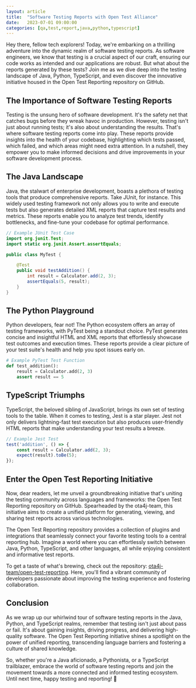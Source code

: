```yaml
---
layout: article
title:  "Software Testing Reports with Open Test Alliance"
date:   2023-07-01 09:00:00
categories: [qa,test,report,java,python,typescript]
---
```


Hey there, fellow tech explorers! Today, we're embarking on a thrilling adventure into the dynamic realm of software testing reports. As software engineers, we know that testing is a crucial aspect of our craft, ensuring our code works as intended and our applications are robust. But what about the reports generated by these tests? Join me as we dive deep into the testing landscape of Java, Python, TypeScript, and even discover the innovative initiative housed in the Open Test Reporting repository on GitHub.

## The Importance of Software Testing Reports

Testing is the unsung hero of software development. It's the safety net that catches bugs before they wreak havoc in production. However, testing isn't just about running tests; it's also about understanding the results. That's where software testing reports come into play. These reports provide insights into the health of your codebase, highlighting which tests passed, which failed, and which areas might need extra attention. In a nutshell, they empower you to make informed decisions and drive improvements in your software development process.

## The Java Landscape

Java, the stalwart of enterprise development, boasts a plethora of testing tools that produce comprehensive reports. Take JUnit, for instance. This widely used testing framework not only allows you to write and execute tests but also generates detailed XML reports that capture test results and metrics. These reports enable you to analyze test trends, identify bottlenecks, and fine-tune your codebase for optimal performance.

```java
// Example JUnit Test Case
import org.junit.Test;
import static org.junit.Assert.assertEquals;

public class MyTest {

    @Test
    public void testAddition() {
        int result = Calculator.add(2, 3);
        assertEquals(5, result);
    }
}
```

## The Python Playground

Python developers, fear not! The Python ecosystem offers an array of testing frameworks, with PyTest being a standout choice. PyTest generates concise and insightful HTML and XML reports that effortlessly showcase test outcomes and execution times. These reports provide a clear picture of your test suite's health and help you spot issues early on.

```python
# Example PyTest Test Function
def test_addition():
    result = Calculator.add(2, 3)
    assert result == 5
```

## TypeScript Triumphs

TypeScript, the beloved sibling of JavaScript, brings its own set of testing tools to the table. When it comes to testing, Jest is a star player. Jest not only delivers lightning-fast test execution but also produces user-friendly HTML reports that make understanding your test results a breeze.

```typescript
// Example Jest Test
test('addition', () => {
    const result = Calculator.add(2, 3);
    expect(result).toBe(5);
});
```

## Enter the Open Test Reporting Initiative

Now, dear readers, let me unveil a groundbreaking initiative that's uniting the testing community across languages and frameworks: the Open Test Reporting repository on GitHub. Spearheaded by the ota4j-team, this initiative aims to create a unified platform for generating, viewing, and sharing test reports across various technologies.

The Open Test Reporting repository provides a collection of plugins and integrations that seamlessly connect your favorite testing tools to a central reporting hub. Imagine a world where you can effortlessly switch between Java, Python, TypeScript, and other languages, all while enjoying consistent and informative test reports.

To get a taste of what's brewing, check out the repository: [ota4j-team/open-test-reporting](https://github.com/ota4j-team/open-test-reporting). Here, you'll find a vibrant community of developers passionate about improving the testing experience and fostering collaboration.

## Conclusion

As we wrap up our whirlwind tour of software testing reports in the Java, Python, and TypeScript realms, remember that testing isn't just about pass or fail. It's about gaining insights, driving progress, and delivering high-quality software. The Open Test Reporting initiative shines a spotlight on the power of unified reporting, transcending language barriers and fostering a culture of shared knowledge.

So, whether you're a Java aficionado, a Pythonista, or a TypeScript trailblazer, embrace the world of software testing reports and join the movement towards a more connected and informed testing ecosystem. Until next time, happy testing and reporting! 🚀
